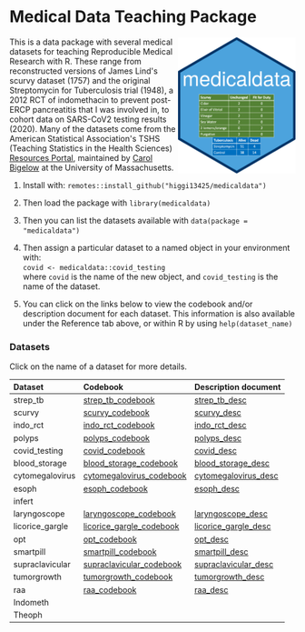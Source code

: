 # Medical Data Teaching Package

<img src='man/figures/hex-medicaldata.png' align="right" height="240">

This is a data package with several medical datasets for teaching Reproducible Medical Research with R. These range from reconstructed versions of James Lind's scurvy dataset (1757) and the original Streptomycin for Tuberculosis trial (1948), a 2012 RCT of indomethacin to prevent post-ERCP pancreatitis that I was involved in, to cohort data on SARS-CoV2 testing results (2020). Many of the datasets come from the American Statistical Association's TSHS (Teaching Statistics in the Health Sciences) [Resources Portal](https://www.causeweb.org/tshs/category/dataset/), maintained by [Carol Bigelow](https://www.umass.edu/sphhs/person/carol-bigelow) at the University of Massachusetts.

1. Install with: `remotes::install_github("higgi13425/medicaldata")`    

2. Then load the package with `library(medicaldata)`    
3. Then you can list the datasets available with `data(package = "medicaldata")`    

4. Then assign a particular dataset to a named object in your environment with: <br>
`covid <- medicaldata::covid_testing` <br>
where `covid` is the name of the new object,
and `covid_testing` is the name of the dataset.<br>

5. You can click on the links below to view the codebook and/or description document for each dataset. This information is also available under the Reference tab above, or within R by using `help(dataset_name)` <br>


### Datasets
Click on the name of a dataset for more details.

| Dataset         | Codebook                 | Description document          |
|:----------------|:-------------------------|:-------------------------|
|strep_tb|[strep_tb_codebook](https://github.com/higgi13425/medicaldata/blob/master/man/codebooks/strep_tb_codebook.pdf)|[strep_tb_desc](https://github.com/higgi13425/medicaldata/blob/master/man/description_docs/strep_tb_desc.pdf)|
|scurvy|[scurvy_codebook](https://higgi13425.github.io/medicaldata/man/codebooks/scurvy_codebook.pdf)|[scurvy_desc](https://higgi13425.github.io/medicaldata/man/description_docs/scurvy_desc.pdf)|
|indo_rct|[indo_rct_codebook](https://higgi13425.github.io/medicaldata/man/codebooks/indo_rct_codebook.pdf)|[indo_rct_desc](https://higgi13425.github.io/medicaldata/man/description_docs/indo_rct_desc.pdf)|
|polyps|[polyps_codebook](https://higgi13425.github.io/medicaldata/man/codebooks/polyps_codebook.pdf)|[polyps_desc](https://higgi13425.github.io/medicaldata/man/description_docs/polyps_desc.pdf)|
| covid_testing    | [covid_codebook](https://higgi13425.github.io/medicaldata/man/codebooks/covid_testing_codebook.pdf)     |[covid_desc](https://higgi13425.github.io/medicaldata/man/description_docs/covid_desc.pdf)  |
| blood_storage   | [blood_storage_codebook](https://www.causeweb.org/tshs/datasets/Blood%20Storage%20Data%20Dictionary.pdf)| [blood_storage_desc](https://www.causeweb.org/tshs/datasets/Blood%20Storage%20Dataset%20Introduction.pdf)   |
| cytomegalovirus | [cytomegalovirus_codebook](https://www.causeweb.org/tshs/datasets/Cytomegalovirus%20Data%20Dictionary.pdf)| [cytomegalovirus_desc](https://www.causeweb.org/tshs/datasets/Cytomegalovirus%20Dataset%20Introduction.pdf)  |
| esoph  |[esoph_codebook](https://higgi13425.github.io/medicaldata/man/codebooks/esoph_codebook.pdf) |  [esoph_desc](https://higgi13425.github.io/medicaldata/man/description_docs/esoph_desc.pdf) |
| infert          | |         |
| laryngoscope    |[laryngoscope_codebook](https://www.causeweb.org/tshs/datasets/Laryngoscope%20Data%20Dictionary.pdf)| [laryngoscope_desc](https://www.causeweb.org/tshs/datasets/Laryngoscope%20Dataset%20Introduction.pdf)  |
| licorice_gargle | [licorice_gargle_codebook](https://www.causeweb.org/tshs/datasets/Licorice%20Gargle%20Data%20Dictionary.pdf)| [licorice_gargle_desc](https://www.causeweb.org/tshs/datasets/Licorice%20Gargle%20Dataset%20Introduction.pdf) |
| opt             | [opt_codebook](https://www.causeweb.org/tshs/datasets/OPT_Data_Dictionary.pdf)| [opt_desc](https://www.causeweb.org/tshs/datasets/OPT_Dataset_Introduction.pdf)      |
| smartpill       | [smartpill_codebook](https://www.causeweb.org/tshs/datasets/Smart%20Pill%20Data%20Dictionary.pdf)| [smartpill_desc](https://www.causeweb.org/tshs/datasets/Smart%20Pill%20Dataset%20Introduction.pdf)     |
| supraclavicular | [supraclavicular_codebook](https://www.causeweb.org/tshs/datasets/Supraclavicular%20Data%20Dictionary.pdf)| [supraclavicular_desc](https://www.causeweb.org/tshs/datasets/Supraclavicular%20Dataset%20Introduction.pdf)    |
| tumorgrowth     | [tumorgrowth_codebook](https://www.causeweb.org/tshs/datasets/tumorgrowth_dictionary.pdf)| [tumorgrowth_desc](https://www.causeweb.org/tshs/datasets/tumorgrowth_introduction.pdf) |
| raa    | [raa_codebook](https://www.causeweb.org/tshs/datasets/RheumArth_Tx_AgeComparisons_Data%20Dictionary.pdf) |[raa_desc](https://www.causeweb.org/tshs/datasets/RheumArth_Tx_AgeComparisons_Dataset%20Introduction.pdf) |
| Indometh        |          |          |
| Theoph          |          |           |






